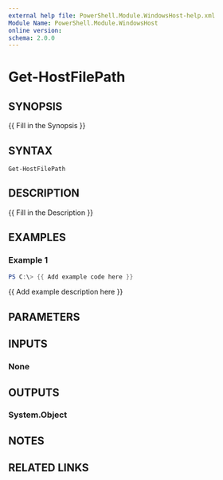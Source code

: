 ```yaml
---
external help file: PowerShell.Module.WindowsHost-help.xml
Module Name: PowerShell.Module.WindowsHost
online version:
schema: 2.0.0
---
```


# Get-HostFilePath

## SYNOPSIS
{{ Fill in the Synopsis }}

## SYNTAX

```
Get-HostFilePath
```

## DESCRIPTION
{{ Fill in the Description }}

## EXAMPLES

### Example 1
```powershell
PS C:\> {{ Add example code here }}
```

{{ Add example description here }}

## PARAMETERS

## INPUTS

### None

## OUTPUTS

### System.Object
## NOTES

## RELATED LINKS
